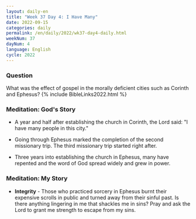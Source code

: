 ```yaml
---
layout: daily-en
title: "Week 37 Day 4: I Have Many"
date: 2022-09-15
categories: daily
permalink: /en/daily/2022/wk37-day4-daily.html
weekNum: 37
dayNum: 4
language: English
cycle: 2022
---
```

### Question     
What was the effect of gospel in the morally deficient cities such as Corinth and Ephesus?
{% include BibleLinks2022.html %} 

### Meditation: God's Story   
+ A year and half after establishing the church in Corinth, the Lord said: "I have many people in this city." 

+ Going through Ephesus marked the completion of the second missionary trip. The third missionary trip started right after. 

+ Three years into establishing the church in Ephesus, many have repented and the word of God spread widely and grew in power. 

### Meditation: My Story   
+ **Integrity** - Those who practiced sorcery in Ephesus burnt their expensive scrolls in public and turned away from their sinful past. Is there anything lingering in me that shackles me in sins? Pray and ask the Lord to grant me strength to escape from my sins. 
